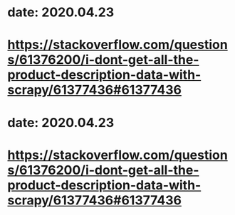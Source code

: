 # date: 2020.04.23
# https://stackoverflow.com/questions/61376200/i-dont-get-all-the-product-description-data-with-scrapy/61377436#61377436
# date: 2020.04.23
# https://stackoverflow.com/questions/61376200/i-dont-get-all-the-product-description-data-with-scrapy/61377436#61377436
